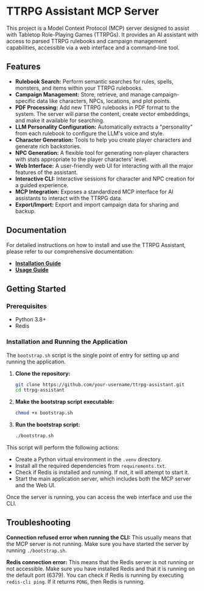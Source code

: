 # TTRPG Assistant MCP Server

This project is a Model Context Protocol (MCP) server designed to assist with Tabletop Role-Playing Games (TTRPGs). It provides an AI assistant with access to parsed TTRPG rulebooks and campaign management capabilities, accessible via a web interface and a command-line tool.

## Features

*   **Rulebook Search:** Perform semantic searches for rules, spells, monsters, and items within your TTRPG rulebooks.
*   **Campaign Management:** Store, retrieve, and manage campaign-specific data like characters, NPCs, locations, and plot points.
*   **PDF Processing:** Add new TTRPG rulebooks in PDF format to the system. The server will parse the content, create vector embeddings, and make it available for searching.
*   **LLM Personality Configuration:** Automatically extracts a "personality" from each rulebook to configure the LLM's voice and style.
*   **Character Generation:** Tools to help you create player characters and generate rich backstories.
*   **NPC Generation:** A flexible tool for generating non-player characters with stats appropriate to the player characters' level.
*   **Web Interface:** A user-friendly web UI for interacting with all the major features of the assistant.
*   **Interactive CLI:** Interactive sessions for character and NPC creation for a guided experience.
*   **MCP Integration:** Exposes a standardized MCP interface for AI assistants to interact with the TTRPG data.
*   **Export/Import:** Export and import campaign data for sharing and backup.

## Documentation

For detailed instructions on how to install and use the TTRPG Assistant, please refer to our comprehensive documentation:

*   **[Installation Guide](docs/installation.md)**
*   **[Usage Guide](docs/usage.md)**

## Getting Started

### Prerequisites

*   Python 3.8+
*   Redis

### Installation and Running the Application

The `bootstrap.sh` script is the single point of entry for setting up and running the application.

1.  **Clone the repository:**
    ```bash
    git clone https://github.com/your-username/ttrpg-assistant.git
    cd ttrpg-assistant
    ```
2.  **Make the bootstrap script executable:**
    ```bash
    chmod +x bootstrap.sh
    ```
3.  **Run the bootstrap script:**
    ```bash
    ./bootstrap.sh
    ```

This script will perform the following actions:
*   Create a Python virtual environment in the `.venv` directory.
*   Install all the required dependencies from `requirements.txt`.
*   Check if Redis is installed and running. If not, it will attempt to start it.
*   Start the main application server, which includes both the MCP server and the Web UI.

Once the server is running, you can access the web interface and use the CLI.

## Troubleshooting

**Connection refused error when running the CLI:**
This usually means that the MCP server is not running. Make sure you have started the server by running `./bootstrap.sh`.

**Redis connection error:**
This means that the Redis server is not running or not accessible. Make sure you have installed Redis and that it is running on the default port (6379). You can check if Redis is running by executing `redis-cli ping`. If it returns `PONG`, then Redis is running.